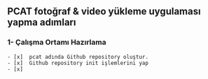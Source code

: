 ## PCAT fotoğraf & video yükleme uygulaması yapma adımları

### 1- Çalışma Ortamı Hazırlama
    
    - [x]  pcat adında Github repository oluştur.
    - [x]  Github repository init işlemlerini yap 
    - [x]
